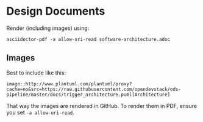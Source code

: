 # Design Documents

Render (including images) using:

```
asciidoctor-pdf -a allow-uri-read software-architecture.adoc
```

## Images

Best to include like this:

```
image::http://www.plantuml.com/plantuml/proxy?cache=no&src=https://raw.githubusercontent.com/opendevstack/ods-pipeline/master/docs/trigger_architecture.puml[Architecture]
```

That way the images are rendered in GitHub. To render them in PDF, ensure you set `-a allow-uri-read`.
